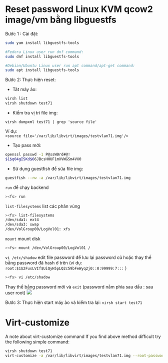 # Reset password Linux KVM qcow2 image/vm bằng libguestfs

Bước 1 : Cài đặt:

```sh
sudo yum install libguestfs-tools

#Fedora Linux user run dnf command:
sudo dnf install libguestfs-tools

#Debian/Ubuntu Linux user run apt command/apt-get command:
sudo apt install libguestfs-tools
```

Bước 2: Thực hiện reset:

- Tăt máy ảo:

```sh
virsh list
virsh shutdown test71
```

- Kiểm tra vị trí file img:

`
virsh dumpxml test71 | grep 'source file'
`

Ví dụ:       
`<source file='/var/lib/libvirt/images/testvlan71.img'/>`

- Tạo pass mới:
```sh
openssl passwd -1 P@ssW0rd#@!
$1$q04gISKd$66JBcsHHUF1mXVWGSm4VX0
```

- Sử dụng guestfish để sửa file img:

```sh
guestfish --rw -a /var/lib/libvirt/images/testvlan71.img
```

`run` để chạy backend
```sh
><fs> run
```
`list-filesystems` list các phân vùng
```sh
><fs> list-filesystems
/dev/sda1: ext4
/dev/sda3: swap
/dev/VolGroup00/LogVol01: xfs
```

`mount` mount disk 

```sh
><fs> mount /dev/VolGroup00/LogVol01 /
```

`vi /etc/shadow` edit file password để lưu lại password cũ hoặc thay thế bằng password đã hash ở trên
(ví dụ: `root:$1$2FusLVIf$UiQyH5pLQ2c59bFeWyq2j0::0:99999:7:::` )

```sh
><fs> vi /etc/shadow
```

Thay thế bằng password mới và `exit` (password nằm phía sau dấu : sau user root)
![](images/libquest.png)

Bước 3: Thực hiện start máy ảo và kiểm tra lại:
`
 virsh start test71
`

# Virt-customize
A note about virt-customize command
If you find above method difficult try the following simple command:
```sh
virsh shutdown test71
virt-customize -a /var/lib/libvirt/images/testvlan71.img --root-password password:P@ssW0rd@@ --uninstall cloud-init
```
